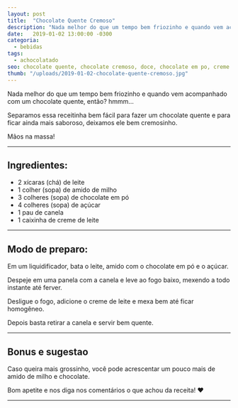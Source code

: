 ```yaml
---
layout: post
title:  "Chocolate Quente Cremoso"
description: "Nada melhor do que um tempo bem friozinho e quando vem acompanhado com um chocolate quente, então? hmmm..."
date:   2019-01-02 13:00:00 -0300
categoria:
  - bebidas
tags:
  - achocolatado
seo: chocolate quente, chocolate cremoso, doce, chocolate em po, creme de leite, como fazer chocolate
thumb: "/uploads/2019-01-02-chocolate-quente-cremoso.jpg"
---
```


Nada melhor do que um tempo bem friozinho e quando vem acompanhado com um chocolate quente, então? hmmm...

Separamos essa receitinha bem fácil para fazer um chocolate quente e para ficar ainda mais saboroso, deixamos ele bem cremosinho.

Mãos na massa!

---

## Ingredientes:
  - 2 xícaras (chá) de leite
  - 1 colher (sopa) de amido de milho
  - 3 colheres (sopa) de chocolate em pó
  - 4 colheres (sopa) de açúcar
  - 1 pau de canela
  - 1 caixinha de creme de leite

---

## Modo de preparo:
Em um liquidificador, bata o leite, amido com o chocolate em pó e o açúcar.

Despeje em uma panela com a canela e leve ao fogo baixo, mexendo a todo instante até ferver.

Desligue o fogo, adicione o creme de leite e mexa bem até ficar homogêneo.

Depois basta retirar a canela e servir bem quente.

---

## Bonus e sugestao
Caso queira mais grossinho, você pode acrescentar um pouco mais de amido de milho e chocolate.

Bom apetite e nos diga nos comentários o que achou da receita! ❤️

---
